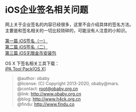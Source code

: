 iOS企业签名相关问题
====

网上关于企业签名的内容已经很多，这里不会介绍具体的签名方法。  
主要是和签名相关的一切比较琐碎的，可能没有人注意的小知识。  

[第一篇 iOS签名（一）](iOS签名（一）.md)  
[第二篇 iOS签名（二）](iOS签名（二）.md)  
[第三篇 iOS无限金币安装包](iOS无限金币安装包.md)  

OS X 下签名相关工具下载：  
[iPA Tool Pack[OS X]](http://h4ck.org.cn/2020/11/ipa-tool-packos-x/)

> @author: obaby  
> @license: (C) Copyright 2013-2020, obaby@mars.  
> @contact: root@obaby.org.cn   
> @link:   <http://www.obaby.org.cn>  
> @blog:   <http://www.h4ck.org.cn>  
> @findu:  <http://www.findu.co>  


